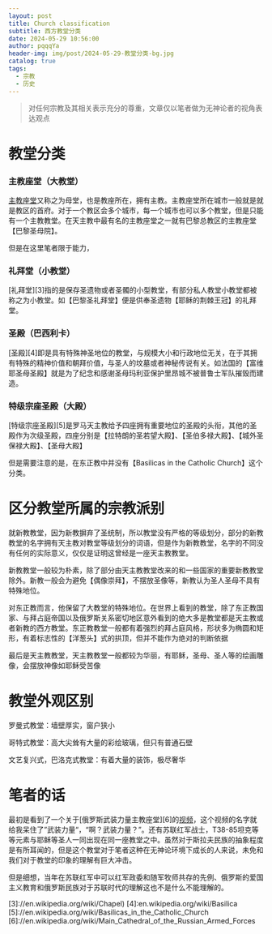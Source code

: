 ```yaml
---
layout: post
title: Church classification
subtitle: 西方教堂分类
date: 2024-05-29 10:56:00
author: pqqqYa
header-img: img/post/2024-05-29-教堂分类-bg.jpg
catalog: true
tags:
  - 宗教
  - 历史
---
```


  

> 对任何宗教及其相关表示充分的尊重，文章仅以笔者做为无神论者的视角表达观点


# 教堂分类

### 主教座堂（大教堂）

[主教座堂][2]又称之为母堂，也是教座所在，拥有主教。主教座堂所在城市一般就是就是教区的首府。对于一个教区会多个城市，每一个城市也可以多个教堂，但是只能有一个主教教堂。在天主教中最有名的主教座堂之一就有巴黎总教区的主教座堂【巴黎圣母院】。

但是在这里笔者限于能力，

### 礼拜堂（小教堂）

[礼拜堂][3]指的是保存圣遗物或者圣髑的小型教堂，有部分私人教堂小教堂都被称之为小教堂。如【巴黎圣礼拜堂】便是供奉圣遗物【耶稣的荆棘王冠】的礼拜堂。

### 圣殿（巴西利卡）

[圣殿][4]即是具有特殊神圣地位的教堂，与规模大小和行政地位无关，在于其拥有特殊的精神价值和朝拜价值，与圣人的坟墓或者神秘传说有关。如法国的【富维耶圣母圣殿】就是为了纪念和感谢圣母玛利亚保护里昂城不被普鲁士军队摧毁而建造。

### 特级宗座圣殿（大殿）

[特级宗座圣殿][5]是罗马天主教给予四座拥有重要地位的圣殿的头衔，其他的圣殿作为次级圣殿，四座分别是【拉特朗的圣若望大殿】、【圣伯多禄大殿】、【城外圣保禄大殿】、【圣母大殿】

但是需要注意的是，在东正教中并没有【Basilicas in the Catholic Church】这个分类。


# 区分教堂所属的宗教派别


就新教教堂，因为新教摒弃了圣统制，所以教堂没有严格的等级划分，部分的新教教堂的名字拥有天主教对教堂等级划分的词语，但是作为新教教堂，名字的不同没有任何的实际意义，仅仅是证明这曾经是一座天主教教堂。

新教教堂一般较为朴素，除了部分由天主教教堂改来的和一些国家的重要新教教堂除外。新教一般会为避免【偶像崇拜】，不摆放圣像等，新教认为圣人圣母不具有特殊地位。

对东正教而言，他保留了大教堂的特殊地位。在世界上看到的教堂，除了东正教国家、与拜占庭帝国以及俄罗斯关系密切地区意外看到的绝大多是教堂都是天主教或者新教的西方教堂。东正教教堂一般都有着强烈的拜占庭风格，形状多为椭圆和矩形，有着标志性的【洋葱头】式的拱顶，但并不能作为绝对的判断依据

最后是天主教教堂，天主教教堂一般都较为华丽，有耶稣，圣母、圣人等的绘画雕像，会摆放神像如耶稣受苦像



# 教堂外观区别

罗曼式教堂：墙壁厚实，窗户狭小

哥特式教堂：高大尖耸有大量的彩绘玻璃，但只有普通石壁

文艺复兴式，巴洛克式教堂：有着大量的装饰，极尽奢华

# 笔者的话
最初是看到了一个关于[俄罗斯武装力量主教座堂][6]的[视频][1]，这个视频的名字就给我呆住了”武装力量“，“啊？武装力量？”。还有苏联红军战士，T38-85坦克等等元素与耶稣等圣人一同出现在同一座教堂之中。虽然对于斯拉夫民族的抽象程度是有所耳闻的，但是这个教堂对于笔者这种在无神论环境下成长的人来说，未免和我们对于教堂的印象的理解有巨大冲击。

但是细想，当年在苏联红军中可以红军政委和随军牧师共存的先例、俄罗斯的爱国主义教育和俄罗斯民族对于苏联时代的理解这也不是什么不能理解的。

[1]://www.youtube.com/watch?v=x_lDNvwTx6Q
[2]://en.wikipedia.org/wiki/Cathedral
[3]://en.wikipedia.org/wiki/Chapel)
[4]:en.wikipedia.org/wiki/Basilica
[5]://en.wikipedia.org/wiki/Basilicas_in_the_Catholic_Church
[6]://en.wikipedia.org/wiki/Main_Cathedral_of_the_Russian_Armed_Forces